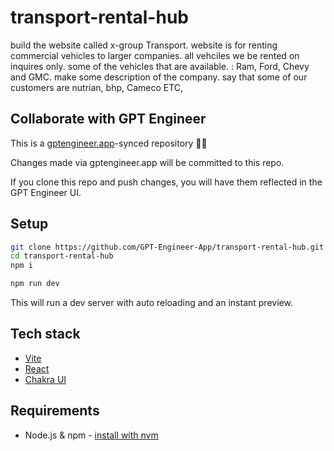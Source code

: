 # transport-rental-hub

build the website called x-group Transport. website is for renting commercial vehicles to larger companies. all vehciles we be rented on inquires only. some of the vehicles that are available. : Ram, Ford, Chevy and GMC. make some description of the company. say that some of our customers are nutrian, bhp, Cameco ETC,

## Collaborate with GPT Engineer

This is a [gptengineer.app](https://gptengineer.app)-synced repository 🌟🤖

Changes made via gptengineer.app will be committed to this repo.

If you clone this repo and push changes, you will have them reflected in the GPT Engineer UI.

## Setup

```sh
git clone https://github.com/GPT-Engineer-App/transport-rental-hub.git
cd transport-rental-hub
npm i
```

```sh
npm run dev
```

This will run a dev server with auto reloading and an instant preview.

## Tech stack

- [Vite](https://vitejs.dev/)
- [React](https://react.dev/)
- [Chakra UI](https://chakra-ui.com/)

## Requirements

- Node.js & npm - [install with nvm](https://github.com/nvm-sh/nvm#installing-and-updating)
